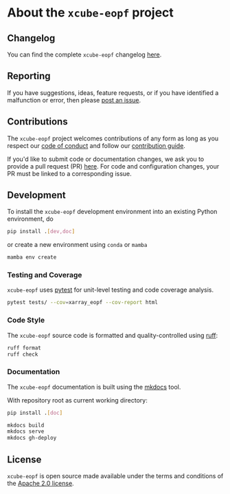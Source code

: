 # About the `xcube-eopf` project

## Changelog

You can find the complete `xcube-eopf` changelog 
[here](https://github.com/EOPF-Sample-Service/xcube-eopf/blob/main/CHANGES.md). 

## Reporting

If you have suggestions, ideas, feature requests, or if you have identified
a malfunction or error, then please 
[post an issue](https://github.com/EOPF-Sample-Service/xcube-eopf/issues). 

## Contributions

The `xcube-eopf` project welcomes contributions of any form
as long as you respect our 
[code of conduct](https://github.com/EOPF-Sample-Service/xcube-eopf/blob/main/CODE_OF_CONDUCT.md)
and follow our 
[contribution guide](https://github.com/EOPF-Sample-Service/xcube-eopf/blob/main/CONTRIBUTING.md).

If you'd like to submit code or documentation changes, we ask you to provide a 
pull request (PR) 
[here](https://github.com/EOPF-Sample-Service/xcube-eopf/pulls). 
For code and configuration changes, your PR must be linked to a 
corresponding issue. 

## Development

To install the `xcube-eopf` development environment into an existing Python 
environment, do

```bash
pip install .[dev,doc]
```

or create a new environment using `conda` or `mamba`

```bash
mamba env create 
```

### Testing and Coverage

`xcube-eopf` uses [pytest](https://docs.pytest.org/) for unit-level testing 
and code coverage analysis.

```bash
pytest tests/ --cov=xarray_eopf --cov-report html
```

### Code Style

The `xcube-eopf` source code is formatted and quality-controlled 
using [ruff](https://docs.astral.sh/ruff/):

```bash
ruff format
ruff check
```

### Documentation

The `xcube-eopf` documentation is built using the 
[mkdocs](https://www.mkdocs.org/) tool.

With repository root as current working directory:

```bash
pip install .[doc]

mkdocs build
mkdocs serve
mkdocs gh-deploy
```

## License

`xcube-eopf` is open source made available under the terms and conditions of the 
[Apache 2.0 license](https://www.apache.org/licenses/LICENSE-2.0.html).
